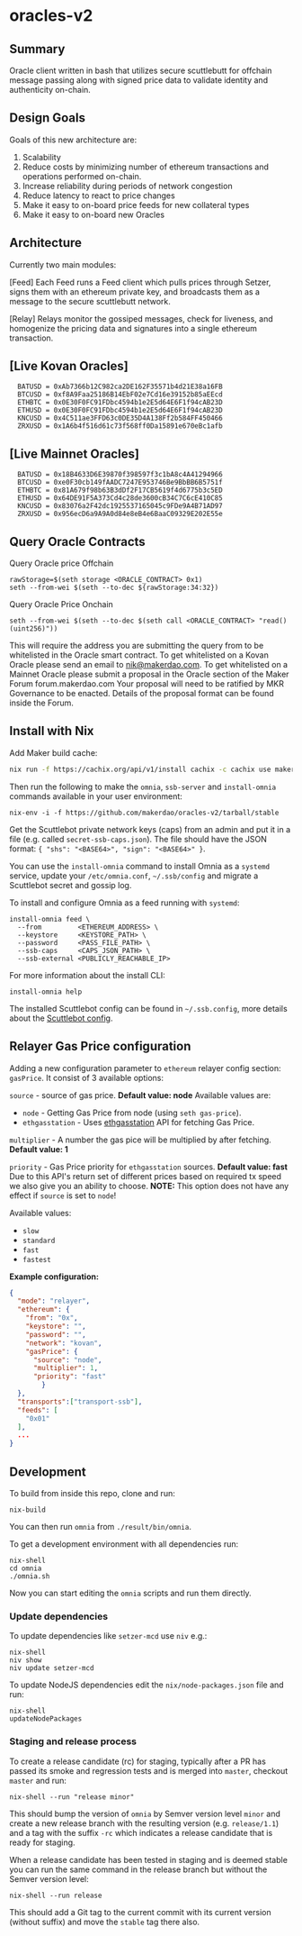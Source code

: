 # oracles-v2

## Summary

Oracle client written in bash that utilizes secure scuttlebutt for offchain message passing along with signed price data to validate identity and authenticity on-chain.

## Design Goals

Goals of this new architecture are:
  1. Scalability
  2. Reduce costs by minimizing number of ethereum transactions and operations performed on-chain.
  3. Increase reliability during periods of network congestion
  4. Reduce latency to react to price changes
  5. Make it easy to on-board price feeds for new collateral types
  6. Make it easy to on-board new Oracles

## Architecture
Currently two main modules:

[Feed]
Each Feed runs a Feed client which pulls prices through Setzer, signs them with an ethereum private key, and broadcasts them as a message to the secure scuttlebutt network.

[Relay]
Relays monitor the gossiped messages, check for liveness, and homogenize the pricing data and signatures into a single ethereum transaction.

## [Live Kovan Oracles]
      BATUSD = 0xAb7366b12C982ca2DE162F35571b4d21E38a16FB
      BTCUSD = 0xf8A9Faa25186B14EbF02e7Cd16e39152b85aEEcd
      ETHBTC = 0x0E30F0FC91FDbc4594b1e2E5d64E6F1f94cAB23D
      ETHUSD = 0x0E30F0FC91FDbc4594b1e2E5d64E6F1f94cAB23D
      KNCUSD = 0x4C511ae3FFD63c0DE35D4A138Ff2b584FF450466
      ZRXUSD = 0x1A6b4f516d61c73f568ff0Da15891e670eBc1afb

## [Live Mainnet Oracles]
      BATUSD = 0x18B4633D6E39870f398597f3c1bA8c4A41294966
      BTCUSD = 0xe0F30cb149fAADC7247E953746Be9BbBB6B5751f
      ETHBTC = 0x81A679f98b63B3dDf2F17CB5619f4d6775b3c5ED
      ETHUSD = 0x64DE91F5A373Cd4c28de3600cB34C7C6cE410C85
      KNCUSD = 0x83076a2F42dc1925537165045c9FDe9A4B71AD97
      ZRXUSD = 0x956ecD6a9A9A0d84e8eB4e6BaaC09329E202E55e

## Query Oracle Contracts

Query Oracle price Offchain   
```
rawStorage=$(seth storage <ORACLE_CONTRACT> 0x1)
seth --from-wei $(seth --to-dec ${rawStorage:34:32})
```

Query Oracle Price Onchain

```
seth --from-wei $(seth --to-dec $(seth call <ORACLE_CONTRACT> "read()(uint256)"))
```
This will require the address you are submitting the query from to be whitelisted in the Oracle smart contract.
To get whitelisted on a Kovan Oracle please send an email to nik@makerdao.com.
To get whitelisted on a Mainnet Oracle please submit a proposal in the Oracle section of the Maker Forum forum.makerdao.com
Your proposal will need to be ratified by MKR Governance to be enacted. Details of the proposal format can be found inside the Forum.

## Install with Nix

Add Maker build cache:

```sh
nix run -f https://cachix.org/api/v1/install cachix -c cachix use maker
```

Then run the following to make the `omnia`, `ssb-server` and `install-omnia`
commands available in your user environment:

```
nix-env -i -f https://github.com/makerdao/oracles-v2/tarball/stable
```

Get the Scuttlebot private network keys (caps) from an admin and put it in a file
(e.g. called `secret-ssb-caps.json`). The file should have the JSON format:
`{ "shs": "<BASE64>", "sign": "<BASE64>" }`.

You can use the `install-omnia` command to install Omnia as a `systemd`
service, update your `/etc/omnia.conf`, `~/.ssb/config` and migrate a
Scuttlebot secret and gossip log.


To install and configure Omnia as a feed running with `systemd`:

```
install-omnia feed \
  --from         <ETHEREUM_ADDRESS> \
  --keystore     <KEYSTORE_PATH> \
  --password     <PASS_FILE_PATH> \
  --ssb-caps     <CAPS_JSON_PATH> \
  --ssb-external <PUBLICLY_REACHABLE_IP>
```

For more information about the install CLI:

```
install-omnia help
```

The installed Scuttlebot config can be found in `~/.ssb.config`, more details
about the [Scuttlebot config](https://github.com/ssbc/ssb-config#configuration).

## Relayer Gas Price configuration

Adding a new configuration parameter to `ethereum` relayer config section: `gasPrice`.
It consist of 3 available options: 

`source` - source of gas price. **Default value: node**
Available values are: 

 - `node` - Getting Gas Price from node (using `seth gas-price`).
 - `ethgasstation` - Uses [ethgasstation](https://ethgasstation.info) API for fetching Gas Price.

`multiplier` - A number the gas pice will be multiplied by after fetching. **Default value: 1**

`priority` - Gas Price priority for `ethgasstation` sources. **Default value: fast**
Due to this API's return set of different prices based on required tx speed we also give you an ability to choose.
**NOTE:** This option does not have any effect if `source` is set to `node`!

Available values:

 - `slow`
 - `standard`
 - `fast`
 - `fastest`

**Example configuration:**

```json
{
  "mode": "relayer",
  "ethereum": {
    "from": "0x",
    "keystore": "",
    "password": "",
    "network": "kovan",
    "gasPrice": {
      "source": "node",
      "multiplier": 1,
      "priority": "fast"
		}
  },
  "transports":["transport-ssb"],
  "feeds": [
    "0x01"
  ],
  ...
}
```

## Development

To build from inside this repo, clone and run:

```
nix-build
```

You can then run `omnia` from `./result/bin/omnia`.

To get a development environment with all dependencies run:

```
nix-shell
cd omnia
./omnia.sh
```

Now you can start editing the `omnia` scripts and run them directly.

### Update dependencies

To update dependencies like `setzer-mcd` use `niv` e.g.:

```
nix-shell
niv show
niv update setzer-mcd
```

To update NodeJS dependencies edit the `nix/node-packages.json` file and run:

```
nix-shell
updateNodePackages
```

### Staging and release process

To create a release candidate (rc) for staging, typically after a PR has
passed its smoke and regression tests and is merged into `master`, checkout
`master` and run:

```
nix-shell --run "release minor"
```

This should bump the version of `omnia` by Semver version level `minor`
and create a new release branch with the resulting version
(e.g. `release/1.1`) and a tag with the suffix `-rc` which indicates a
release candidate that is ready for staging.

When a release candidate has been tested in staging and is deemed stable you can
run the same command in the release branch but without the Semver version level:

```
nix-shell --run release
```

This should add a Git tag to the current commit with its current version
(without suffix) and move the `stable` tag there also.
